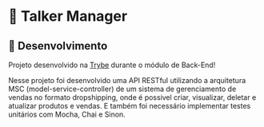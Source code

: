 # 🎤 Talker Manager
## 📡 Desenvolvimento

Projeto desenvolvido na <a href="https://betrybe.com/" target="_blank">Trybe</a> durante o módulo de Back-End!

Nesse projeto foi desenvolvido uma API RESTful utilizando a arquitetura MSC (model-service-controller) de um sistema de gerenciamento de vendas no formato dropshipping, onde é possivel criar, visualizar, deletar e atualizar produtos e vendas. E também foi necessário implementar testes unitários com Mocha, Chai e Sinon.
